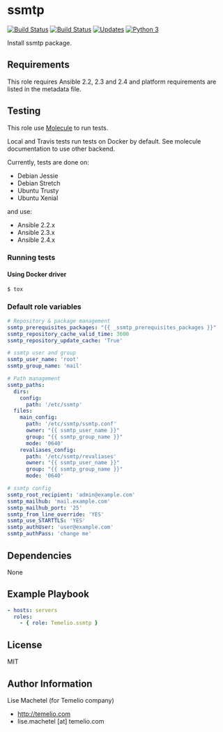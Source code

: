 # ssmtp

[![Build Status](https://img.shields.io/travis/Temelio/ansible-role-ssmtp/master.svg?label=travis_master)](https://travis-ci.org/Temelio/ansible-role-ssmtp)
[![Build Status](https://img.shields.io/travis/Temelio/ansible-role-ssmtp/develop.svg?label=travis_develop)](https://travis-ci.org/Temelio/ansible-role-ssmtp)
[![Updates](https://pyup.io/repos/github/Temelio/ansible-role-ssmtp/shield.svg)](https://pyup.io/repos/github/Temelio/ansible-role-ssmtp/)
[![Python 3](https://pyup.io/repos/github/Temelio/ansible-role-ssmtp/python-3-shield.svg)](https://pyup.io/repos/github/Temelio/ansible-role-ssmtp/)



Install ssmtp package.

## Requirements

This role requires Ansible 2.2, 2.3 and 2.4
and platform requirements are listed in the metadata file.

## Testing

This role use [Molecule](https://github.com/metacloud/molecule/) to run tests.

Local and Travis tests run tests on Docker by default.
See molecule documentation to use other backend.

Currently, tests are done on:
- Debian Jessie
- Debian Stretch
- Ubuntu Trusty
- Ubuntu Xenial

and use:
- Ansible 2.2.x
- Ansible 2.3.x
- Ansible 2.4.x

### Running tests

#### Using Docker driver

```
$ tox
```

### Default role variables

``` yaml
# Repository & package management
ssmtp_prerequisites_packages: "{{ _ssmtp_prerequisites_packages }}"
ssmtp_repository_cache_valid_time: 3600
ssmtp_repository_update_cache: 'True'

# ssmtp user and group
ssmtp_user_name: 'root'
ssmtp_group_name: 'mail'

# Path management
ssmtp_paths:
  dirs:
    config:
      path: '/etc/ssmtp'
  files:
    main_config:
      path: '/etc/ssmtp/ssmtp.conf'
      owner: "{{ ssmtp_user_name }}"
      group: "{{ ssmtp_group_name }}"
      mode: '0640'
    revaliases_config:
      path: '/etc/ssmtp/revaliases'
      owner: "{{ ssmtp_user_name }}"
      group: "{{ ssmtp_group_name }}"
      mode: '0640'

# ssmtp config
ssmtp_root_recipient: 'admin@example.com'
ssmtp_mailhub: 'mail.example.com'
ssmtp_mailhub_port: '25'
ssmtp_from_line_override: 'YES'
ssmtp_use_STARTTLS: 'YES'
ssmtp_authUser: 'user@example.com'
ssmtp_authPass: 'change me'
```

## Dependencies

None

## Example Playbook

``` yaml
- hosts: servers
  roles:
    - { role: Temelio.ssmtp }
```

## License

MIT

## Author Information

Lise Machetel (for Temelio company)
- http://temelio.com
- lise.machetel [at] temelio.com
